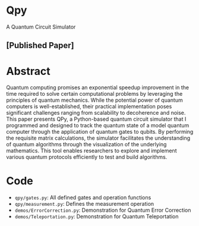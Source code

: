 # Qpy
A Quantum Circuit Simulator 

## [Published Paper]

# Abstract
Quantum computing promises an exponential speedup improvement in the time required to solve certain computational problems by leveraging the principles of quantum mechanics. While the potential power of quantum computers is well-established, their practical implementation poses significant challenges ranging from scalability to decoherence and noise. This paper presents QPy, a Python-based quantum circuit simulator that I programmed and designed to track the quantum state of a model quantum computer through the application of quantum gates to qubits. By performing the requisite matrix calculations, the simulator facilitates the understanding of quantum algorithms through the visualization of the underlying mathematics. This tool enables researchers to explore and implement various quantum protocols efficiently to test and build algorithms. 

# Code
- `qpy/gates.py`: All defined gates and operation functions
- `qpy/measurement.py`: Defines the measurement operation
- `demos/ErrorCorrection.py`: Demonstration for Quantum Error Correction
- `demos/Teleportation.py`: Demonstration for Quantum Teleportation
